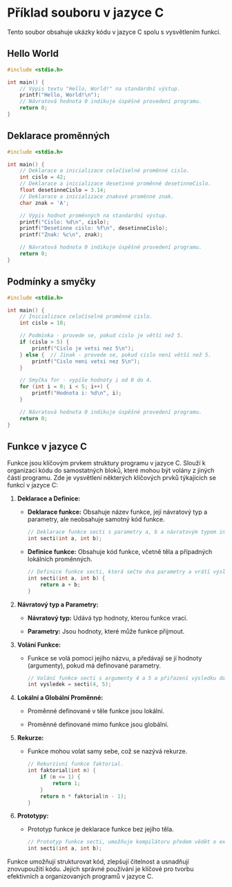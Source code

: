 # Příklad souboru v jazyce C

Tento soubor obsahuje ukázky kódu v jazyce C spolu s vysvětlením funkcí.

## Hello World

```c
#include <stdio.h>

int main() {
    // Výpis textu "Hello, World!" na standardní výstup.
    printf("Hello, World!\n");
    // Návratová hodnota 0 indikuje úspěšné provedení programu.
    return 0;
}
```

## Deklarace proměnných

```c
#include <stdio.h>

int main() {
    // Deklarace a inicializace celočíselné proměnné cislo.
    int cislo = 42;
    // Deklarace a inicializace desetinné proměnné desetinneCislo.
    float desetinneCislo = 3.14;
    // Deklarace a inicializace znakové proměnné znak.
    char znak = 'A';

    // Výpis hodnot proměnných na standardní výstup.
    printf("Cislo: %d\n", cislo);
    printf("Desetinne cislo: %f\n", desetinneCislo);
    printf("Znak: %c\n", znak);

    // Návratová hodnota 0 indikuje úspěšné provedení programu.
    return 0;
}
```

## Podmínky a smyčky

```c
#include <stdio.h>

int main() {
    // Inicializace celočíselné proměnné cislo.
    int cislo = 10;

    // Podmínka - provede se, pokud cislo je větší než 5.
    if (cislo > 5) {
        printf("Cislo je vetsi nez 5\n");
    } else {  // Jinak - provede se, pokud cislo není větší než 5.
        printf("Cislo neni vetsi nez 5\n");
    }

    // Smyčka for - vypíše hodnoty i od 0 do 4.
    for (int i = 0; i < 5; i++) {
        printf("Hodnota i: %d\n", i);
    }

    // Návratová hodnota 0 indikuje úspěšné provedení programu.
    return 0;
}
```

## Funkce v jazyce C

Funkce jsou klíčovým prvkem struktury programu v jazyce C. Slouží k organizaci kódu do samostatných bloků, které mohou být volány z jiných částí programu. Zde je vysvětlení některých klíčových prvků týkajících se funkcí v jazyce C:

1. **Deklarace a Definice:**
   - **Deklarace funkce:** Obsahuje název funkce, její návratový typ a parametry, ale neobsahuje samotný kód funkce.

     ```c
     // Deklarace funkce secti s parametry a, b a návratovým typem int.
     int secti(int a, int b);
     ```

   - **Definice funkce:** Obsahuje kód funkce, včetně těla a případných lokálních proměnných.

     ```c
     // Definice funkce secti, která sečte dva parametry a vrátí výsledek.
     int secti(int a, int b) {
         return a + b;
     }
     ```

2. **Návratový typ a Parametry:**
   - **Návratový typ:** Udává typ hodnoty, kterou funkce vrací.

   - **Parametry:** Jsou hodnoty, které může funkce přijmout.

3. **Volání Funkce:**
   - Funkce se volá pomocí jejího názvu, a předávají se jí hodnoty (argumenty), pokud má definované parametry.

     ```c
     // Volání funkce secti s argumenty 4 a 5 a přiřazení výsledku do proměnné vysledek.
     int vysledek = secti(4, 5);
     ```

4. **Lokální a Globální Proměnné:**
   - Proměnné definované v těle funkce jsou lokální.

   - Proměnné definované mimo funkce jsou globální.

5. **Rekurze:**
   - Funkce mohou volat samy sebe, což se nazývá rekurze.

     ```c
     // Rekurzivní funkce faktorial.
     int faktorial(int n) {
         if (n <= 1) {
             return 1;
         }
         return n * faktorial(n - 1);
     }
     ```

6. **Prototypy:**
   - Prototyp funkce je deklarace funkce bez jejího těla.

     ```c
     // Prototyp funkce secti, umožňuje kompilátoru předem vědět o existenci funkce.
     int secti(int a, int b);
     ```

Funkce umožňují strukturovat kód, zlepšují čitelnost a usnadňují znovupoužití kódu. Jejich správné používání je klíčové pro tvorbu efektivních a organizovaných programů v jazyce C.